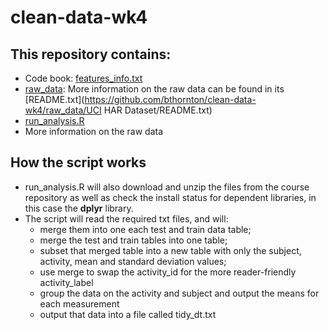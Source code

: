 # clean-data-wk4

## This repository contains:

* Code book:  [features_info.txt](https://github.com/bthornton/clean-data-wk4/features_info.txt)
* [raw_data](https://github.com/bthornton/clean-data-wk4/raw_data): More information on the raw data can be found in its [README.txt](https://github.com/bthornton/clean-data-wk4/raw_data/UCI HAR Dataset/README.txt)
* [run_analysis.R](https://github.com/bthornton/clean-data-wk4/run_analysis.R)
* More information on the raw data

## How the script works

* run_analysis.R will also download and unzip the files from the course repository as well as check the install status for dependent libraries, in this case the **dplyr** library.
* The script will read the required txt files, and will:
  * merge them into one each test and train data table;
  * merge the test and train tables into one table;
  * subset that merged table into a new table with only the subject, activity, mean and standard deviation values;
  * use merge to swap the activity_id for the more reader-friendly activity_label
  * group the data on the activity and subject and output the means for each measurement
  * output that data into a file called tidy_dt.txt 

